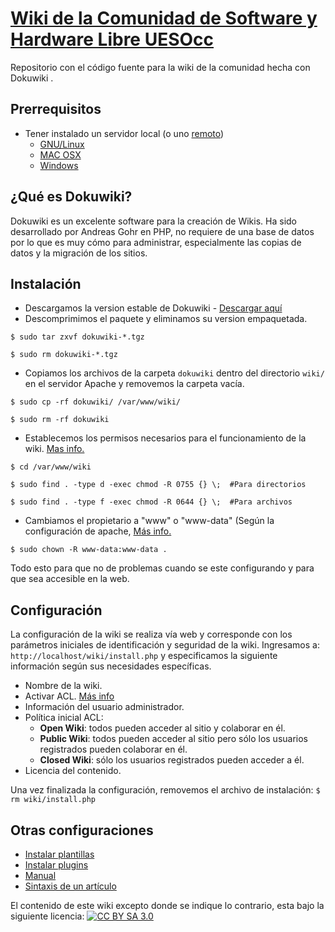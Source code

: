 [Wiki de la Comunidad de Software y Hardware Libre UESOcc](http://wiki.cshluesocc.org)
=====================
Repositorio con el código fuente para la wiki de la comunidad hecha con Dokuwiki .

## Prerrequisitos
* Tener instalado un servidor local (o uno [remoto](http://aprendeenlinea.udea.edu.co/lms/moodle/mod/resource/view.php?inpopup=true&id=73890))
  * [GNU/Linux](http://www.comoinstalarlinux.com/como-instalar-apache-en-debian-7/)
  * [MAC OSX](http://www.anerbarrena.com/instalar-servidor-local-xampp-mac-os-x-4667/)
  * [Windows](http://www.ticbeat.com/tecnologias/como-instalar-servidor-web-en-tu-pc/)

## ¿Qué es Dokuwiki?

Dokuwiki es un excelente software para la creación de Wikis.  Ha sido desarrollado por Andreas Gohr en PHP, no requiere de una base de datos por lo que es muy cómo para administrar, especialmente las copias de datos y la migración de los sitios.

## Instalación

* Descargamos la version estable de Dokuwiki - [Descargar aquí](http://download.dokuwiki.org/)
* Descomprimimos el paquete y eliminamos su version empaquetada.
```
$ sudo tar zxvf dokuwiki-*.tgz

$ sudo rm dokuwiki-*.tgz
```
* Copiamos los archivos de la carpeta `dokuwiki` dentro del directorio `wiki/` en el servidor Apache y removemos la carpeta vacía.
```
$ sudo cp -rf dokuwiki/ /var/www/wiki/

$ sudo rm -rf dokuwiki
```
* Establecemos los permisos necesarios para el funcionamiento de la wiki. [Mas info.](https://www.dokuwiki.org/install:permissions)
```
$ cd /var/www/wiki

$ sudo find . -type d -exec chmod -R 0755 {} \;  #Para directorios

$ sudo find . -type f -exec chmod -R 0644 {} \;  #Para archivos
```
* Cambiamos el propietario a "www" o "www-data" (Según la configuración de apache, [Más info.](http://www.socinfo.com/ubuntu/apache/permisos)
```
$ sudo chown -R www-data:www-data .
```
Todo esto para que no de problemas cuando se este configurando y para que sea accesible en la web.

## Configuración

La configuración de la wiki se realiza vía web y corresponde con los parámetros iniciales de identificación y seguridad de la wiki.
Ingresamos a: `http://localhost/wiki/install.php` y especificamos la siguiente información según sus necesidades específicas.

* Nombre de la wiki.
* Activar ACL. [Más info](https://www.dokuwiki.org/start?id=es:acl)
* Información del usuario administrador.
* Política inicial ACL:
  * **Open Wiki**: todos pueden acceder al sitio y colaborar en él.
  * **Public Wiki**: todos pueden acceder al sitio pero sólo los usuarios registrados pueden colaborar en él.
  * **Closed Wiki**: sólo los usuarios registrados pueden acceder a él.
* Licencia del contenido.

Una vez finalizada la configuración, removemos el archivo de instalación: `$ rm wiki/install.php`

## Otras configuraciones

* [Instalar plantillas](https://www.dokuwiki.org/template)
* [Instalar plugins](https://www.dokuwiki.org/plugin_installation_instructions)
* [Manual](https://www.dokuwiki.org/start?id=es:manual)
* [Sintaxis de un artículo](https://www.dokuwiki.org/start?id=es:wiki:syntax)

El contenido de este wiki excepto donde se indique lo contrario, esta bajo la siguiente licencia:
[![CC BY SA 3.0](http://es.creativecommons.org/blog/wp-content/uploads/2013/04/by-sa_petit.png)](https://creativecommons.org/licenses/by-sa/3.0/)